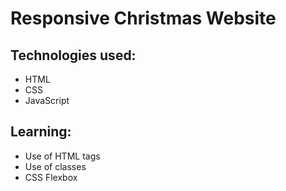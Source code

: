 # Responsive Christmas Website 

## Technologies used:

- HTML
- CSS
- JavaScript

## Learning:

- Use of HTML tags
- Use of classes
- CSS Flexbox

